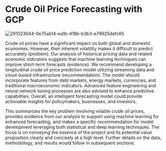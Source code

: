# Crude Oil Price Forecasting with GCP

![291023644-0e75ab14-ea1b-418b-b3b3-e79925dafc65](https://github.com/Shashank-Reddy-M/Crude-Oil-Price-Forecasting-with-GCP/assets/114110108/0c9c4a6b-d687-4d36-b82f-381b419a268c)



Crude oil prices have a significant impact on both global and domestic economies. However, their inherent volatility makes it difficult to predict accurately (problem). Our analysis of historical pricing data and related economic indicators suggests that machine learning techniques can improve short-term forecasts (evidence). We recommend developing a longitudinal crude oil price prediction model utilizing streaming data and cloud-based infrastructure (recommendation). The model should incorporate features from debt markets, energy markets, currencies, and traditional macroeconomic indicators. Advanced feature engineering and neural network tuning processes are also advised to enhance predictive capabilities. Overall, an intelligent forecasting model could provide actionable insights for policymakers, businesses, and investors. 

This summarizes the key problem involving volatile crude oil prices, provides evidence from our analysis to support using machine learning for enhanced forecasting, and makes a specific recommendation for model development leveraging both statistical and deep learning techniques. The focus is on conveying the essence of the project and its potential value proposition clearly and concisely at a high level. Further details on the data, methodology, and results would follow in subsequent sections. 
